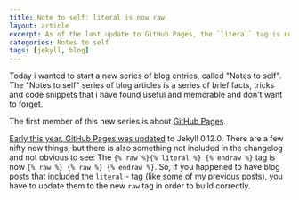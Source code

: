```yaml
---
title: Note to self: literal is now raw
layout: article
excerpt: As of the last update to GitHub Pages, the `literal` tag is now `raw`.
categories: Notes to self
tags: [jekyll, blog]
---
```

Today i wanted to start a new series of blog entries, called "Notes to self". The "Notes to self" series of blog articles is a 
series of brief facts, tricks and code snippets that i have found useful and memorable and don't want to forget.

The first member of this new series is about [GitHub Pages](http://pages.github.com). 


[Early this year, GitHub Pages was updated](https://github.com/blog/1366-github-pages-updated-to-jekyll-0-12-0) to Jekyll 0.12.0.
There are a few nifty new things, but there is also something not included in the changelog and not obvious to see:
The `{% raw %}{% literal %} {% endraw %}` tag is now `{% raw %} {% raw %} {% endraw %}`. So, if you happened to have blog posts
that included the `literal` - tag (like some of my previous posts), you have to update them to the new `raw` tag in order to
build correctly.
